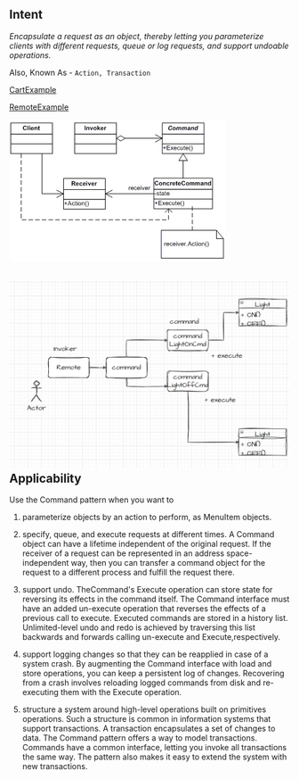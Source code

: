 **Intent**
-
*Encapsulate a request as an object, thereby letting you parameterize clients with
different requests, queue or log requests, and support undoable operations.*

Also, Known As - `Action, Transaction`

[CartExample](https://github.com/ashharr/Design-Patterns/tree/master/src/main/java/com/example/designpatterns/behavioural/command/cartexample)

[RemoteExample](https://github.com/ashharr/Design-Patterns/tree/master/src/main/java/com/example/designpatterns/behavioural/command/remoteexample)

![img.png](command.png)

![Command](commandsketch.PNG)
**Applicability**
-

Use the Command pattern when you want to

1. parameterize objects by an action to perform, as MenuItem objects.

2. specify, queue, and execute requests at different times. A Command object
   can have a lifetime independent of the original request. If the receiver of a
   request can be represented in an address space-independent way, then you
   can transfer a command object for the request to a different process and fulfill
   the request there.

3. support undo. TheCommand's Execute operation can store state for reversing its effects in the command itself. The Command interface must have an
   added un-execute operation that reverses the effects of a previous call to execute. Executed commands are stored in a history list. Unlimited-level undo
   and redo is achieved by traversing this list backwards and forwards calling
   un-execute and Execute,respectively.

4. support logging changes so that they can be reapplied in case of a system
   crash. By augmenting the Command interface with load and store operations, you can keep a persistent log of changes. Recovering from a crash
   involves reloading logged commands from disk and re-executing them with
   the Execute operation.
5. structure a system around high-level operations built on primitives operations. Such a structure is common in information systems that support transactions. A transaction encapsulates a set of changes to data. The Command
   pattern offers a way to model transactions. Commands have a common interface, letting you invoke all transactions the same way. The pattern also
   makes it easy to extend the system with new transactions.